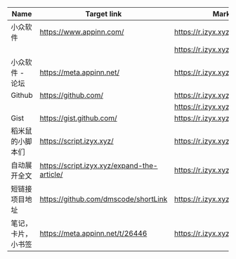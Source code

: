 | Name | Target link | Mark link |
|------|------------|------------|
| 小众软件 | https://www.appinn.com/ | https://r.izyx.xyz/#app |
|  |  | https://r.izyx.xyz/#appinn |
| 小众软件 - 论坛 | https://meta.appinn.net/ | https://r.izyx.xyz/#meta |
| Github | https://github.com/ | https://r.izyx.xyz/#gh |
|  |  | https://r.izyx.xyz/#github |
| Gist | https://gist.github.com/ | https://r.izyx.xyz/#gist |
| 稻米鼠的小脚本们 | https://script.izyx.xyz/ | https://r.izyx.xyz/#script |
| 自动展开全文 | https://script.izyx.xyz/expand-the-article/ | https://r.izyx.xyz/#script_expand |
| 短链接项目地址 | https://github.com/dmscode/shortLink | https://r.izyx.xyz/#short |
| 笔记，卡片，小书签 | https://meta.appinn.net/t/26446 | https://r.izyx.xyz/#note |
